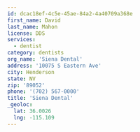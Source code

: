 ```yaml
---
id: dcac18ef-4c5e-45ae-84a2-4a40709a368e
first_name: David
last_name: Mahon
license: DDS
services:
  - dentist
category: dentists
org_name: 'Siena Dental'
address: '10075 S Eastern Ave'
city: Henderson
state: NV
zip: '89052'
phone: '(702) 567-0000'
title: 'Siena Dental'
_geoloc:
  lat: 36.0026
  lng: -115.109
---
```

